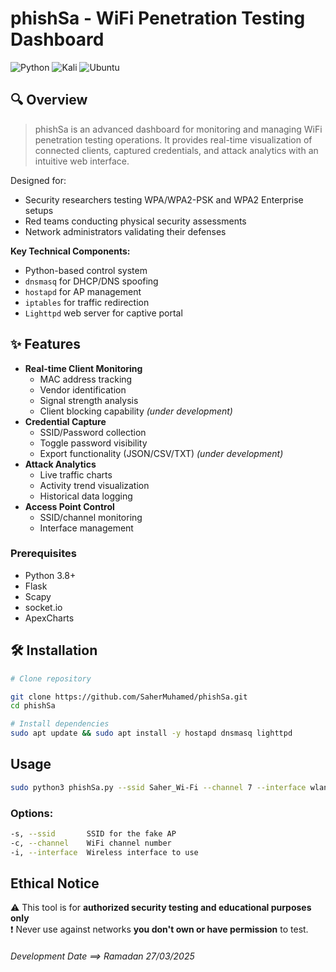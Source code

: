 # phishSa - WiFi Penetration Testing Dashboard
![Python](https://img.shields.io/badge/python-3670A0?style=for-the-badge&logo=python&logoColor=ffdd54) 
![Kali](https://img.shields.io/badge/Kali-268BEE?style=for-the-badge&logo=kalilinux&logoColor=white) 
![Ubuntu](https://img.shields.io/badge/Ubuntu-E95420?style=for-the-badge&logo=ubuntu&logoColor=white)

## 🔍 Overview
> phishSa is an advanced dashboard for monitoring and managing WiFi penetration testing operations. It provides real-time visualization of connected clients, captured credentials, and attack analytics with an intuitive web interface.


Designed for:
- Security researchers testing WPA/WPA2-PSK and WPA2 Enterprise setups
- Red teams conducting physical security assessments
- Network administrators validating their defenses

**Key Technical Components:**
- Python-based control system
- `dnsmasq` for DHCP/DNS spoofing
- `hostapd` for AP management
- `iptables` for traffic redirection
- `Lighttpd` web server for captive portal
  
## ✨ Features
- **Real-time Client Monitoring**
  - MAC address tracking
  - Vendor identification
  - Signal strength analysis
  - Client blocking capability  *(under development)*
- **Credential Capture**
  - SSID/Password collection
  - Toggle password visibility
  - Export functionality (JSON/CSV/TXT)  *(under development)*
- **Attack Analytics**
  - Live traffic charts
  - Activity trend visualization
  - Historical data logging
- **Access Point Control**
  - SSID/channel monitoring
  - Interface management

### Prerequisites
- Python 3.8+
- Flask
- Scapy
- socket.io
- ApexCharts

## 🛠️ Installation
```bash
# Clone repository

git clone https://github.com/SaherMuhamed/phishSa.git
cd phishSa

# Install dependencies
sudo apt update && sudo apt install -y hostapd dnsmasq lighttpd
```

## Usage
```bash
sudo python3 phishSa.py --ssid Saher_Wi-Fi --channel 7 --interface wlan0
```

### Options:
```bash
-s, --ssid       SSID for the fake AP
-c, --channel    WiFi channel number
-i, --interface  Wireless interface to use
```

## Ethical Notice
⚠️ This tool is for **authorized security testing and educational purposes only**<br>
❗ Never use against networks **you don't own or have permission** to test.

###### Development Date ==> Ramadan 27/03/2025
